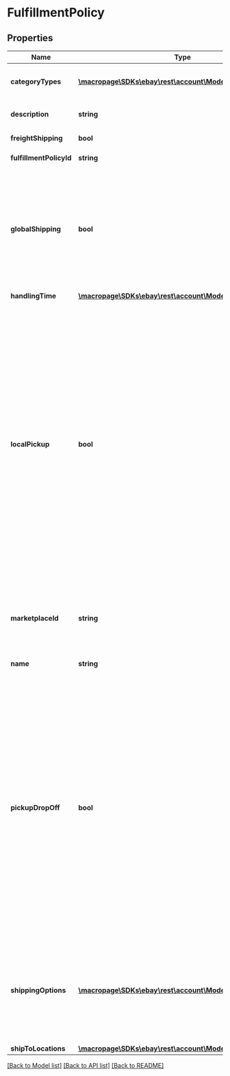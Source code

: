 # FulfillmentPolicy

## Properties
Name | Type | Description | Notes
------------ | ------------- | ------------- | -------------
**categoryTypes** | [**\macropage\SDKs\ebay\rest\account\Model\CategoryType[]**](CategoryType.md) | The CategoryTypeEnum value to which this policy applies. Used to discern accounts that sell motor vehicles from those that don&#39;t. (Currently, each policy can be set to only one categoryTypes value at a time.) | [optional] 
**description** | **string** | An optional seller-defined description of the fulfillment policy for internal use (this value is not displayed to end users). Max length: 250 | [optional] 
**freightShipping** | **bool** | If set to true, the seller offers freight shipping. Default: false | [optional] 
**fulfillmentPolicyId** | **string** | A unique eBay-assigned ID for the fulfillment policy. This ID is generated when the policy is created. | [optional] 
**globalShipping** | **bool** | If set to true, the seller has opted-in to the eBay Global Shipping Program and that they use that service for their international shipments. Setting this value automatically sets the international shipping service for the policy to International Priority Shipping and the buyer does not need to set any other shipping services for their INTERNATIONAL shipping options (unless they sell items not covered by the Global Shipping Program). If this value is set to false, the seller is responsible for manually specifying the international shipping services, as described in Setting up worldwide shipping. To opt-in to the Global Shipping Program, log in to eBay and navigate to My Account &amp;gt; Site Preferences &amp;gt; Shipping preferences. Default: false | [optional] 
**handlingTime** | [**\macropage\SDKs\ebay\rest\account\Model\TimeDuration**](TimeDuration.md) |  | [optional] 
**localPickup** | **bool** | If set to true, the seller offers local pickup of their items. Local pickup is supported by the Inventory API, and it can be used with Add/Revise/Relist calls. To enable local pickup, a seller (1) must be eligible for local pickup and (2) must set this boolean field to &#39;true&#39;. Currently, local pickup is available to only large retail merchants and can be applied to only multiple-quantity, fixed-price listings. In addition to setting this field, the merchant must also do the following to enable the &amp;quot;Local Pickup&amp;quot; option on a multiple-quantity, fixed-price listing: Have inventory for the product at one or more physical stores tied to the merchant&#39;s account. Sellers can use the createInventoryLocaion method in the Inventory API to associate physical stores to their account and they can then can add inventory to specific store locations. Include the seller-defined SKU value of the product(s) in the request. For single-variation listings, the SKU value is specified in the Item.SKU field and for multiple-variation listings, the SKU value(s) are specified in the Item.Variations.Variation.SKU field(s). Set an immediate payment requirement on the item. The immediate payment feature requires the seller to: Include only one paymentMethods field in the payment policy and set its value to PAYPAL. Include a valid PayPal contact in the recipientAccountReference.referenceId field of the payment policy. Have a valid store location with a complete street address. When a seller is successful at listing an item with the In-Store Pickup feature enabled, prospective buyers within a reasonable distance (25 miles or so) from one of the seller&#39;s stores (that has stock available) will see the &amp;quot;Available for In-Store Pickup&amp;quot; option on the listing, along with information on the closest store that has the item.Default: false | [optional] 
**marketplaceId** | **string** | The ID of the eBay marketplace to which this fulfillment policy applies. If this value is not specified, value defaults to the seller&#39;s eBay registration site. For implementation help, refer to &lt;a href&#x3D;&#39;https://developer.ebay.com/devzone/rest/api-ref/account/types/MarketplaceIdEnum.html&#39;&gt;eBay API documentation&lt;/a&gt; | [optional] 
**name** | **string** | A user-defined name for this fulfillment policy. Names must be unique for policies assigned to the same marketplace. Max length: 64 | [optional] 
**pickupDropOff** | **bool** | If set to true, the seller offers the &amp;quot;Click and Collect&amp;quot; feature. Click and Collect is supported by the Inventory API, and it can be used with Add/Revise/Relist calls. To enable &amp;quot;Click and Collect&amp;quot;, a seller (1) must be eligible for Click and Collect and (2) must set this boolean field to &#39;true&#39;. Currently, Click and Collect is available to only large retail merchants selling in the eBay AU and UK marketplaces. In addition to setting this field, the merchant must also do the following to enable the &amp;quot;Click and Collect&amp;quot; option on a listing: Have inventory for the product at one or more physical stores tied to the merchant&#39;s account. Sellers can use the createInventoryLocaion method in the Inventory API to associate physical stores to their account and they can then can add inventory to specific store locations. Set an immediate payment requirement on the item. The immediate payment feature requires the seller to: Set the immediatePay flag in the payment policy to &#39;true&#39;. Include only one paymentMethods field in the payment policy and set its value to PAYPAL. Include a valid PayPal contact in the recipientAccountReference.referenceId field of the payment policy. Have a valid store location with a complete street address. When a UK merchant successfully lists an item with Click and Collect, prospective buyers within a reasonable distance from one of the merchant&#39;s stores (that has stock available) will see the &amp;quot;Available for Click and Collect&amp;quot; option on the listing, along with information on the closest store that has the item.Default: false | [optional] 
**shippingOptions** | [**\macropage\SDKs\ebay\rest\account\Model\ShippingOption[]**](ShippingOption.md) | A list that defines the seller&#39;s shipping configurations for DOMESTIC and INTERNATIONAL order shipments. shippingOptions is a list with a single element if the seller ships to only domestic locations. If the seller also ships internationally, the list contains a second element that defines their international shipping options. Shipping options configure the high-level shipping settings that apply to orders, such as flat-rate or calculated shipping, any rate tables the seller wants to associate with the shipping services, plus other details (such as the shippingServices offered for domestic or international shipments). | [optional] 
**shipToLocations** | [**\macropage\SDKs\ebay\rest\account\Model\RegionSet**](RegionSet.md) |  | [optional] 

[[Back to Model list]](../README.md#documentation-for-models) [[Back to API list]](../README.md#documentation-for-api-endpoints) [[Back to README]](../README.md)


